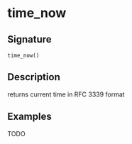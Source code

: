 # time_now

## Signature

`time_now()`

## Description

returns current time in RFC 3339 format

## Examples

TODO
